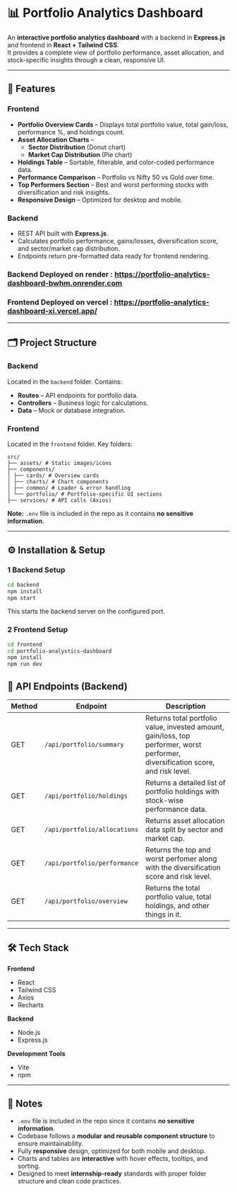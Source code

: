 # 📊 Portfolio Analytics Dashboard

An **interactive portfolio analytics dashboard** with a backend in **Express.js** and frontend in **React + Tailwind CSS**.  
It provides a complete view of portfolio performance, asset allocation, and stock-specific insights through a clean, responsive UI.  

---

## 🚀 Features

### **Frontend**
- **Portfolio Overview Cards** – Displays total portfolio value, total gain/loss, performance %, and holdings count.  
- **Asset Allocation Charts** –  
  - **Sector Distribution** (Donut chart)  
  - **Market Cap Distribution** (Pie chart)  
- **Holdings Table** – Sortable, filterable, and color-coded performance data.  
- **Performance Comparison** – Portfolio vs Nifty 50 vs Gold over time.  
- **Top Performers Section** – Best and worst performing stocks with diversification and risk insights.  
- **Responsive Design** – Optimized for desktop and mobile.  

### **Backend**
- REST API built with **Express.js**.  
- Calculates portfolio performance, gains/losses, diversification score, and sector/market cap distribution.  
- Endpoints return pre-formatted data ready for frontend rendering.

### Backend Deployed on render : https://portfolio-analytics-dashboard-bwhm.onrender.com
### Frontend Deployed on vercel : https://portfolio-analytics-dashboard-xi.vercel.app/

---

## 🗂 Project Structure

### **Backend**
Located in the `backend` folder. Contains:
- **Routes** – API endpoints for portfolio data.  
- **Controllers** – Business logic for calculations.  
- **Data** – Mock or database integration.

### **Frontend**
Located in the `frontend` folder. Key folders:
```
src/
├── assets/ # Static images/icons
├── components/
│ ├── cards/ # Overview cards
│ ├── charts/ # Chart components
│ ├── common/ # Loader & error handling
│ └── portfolio/ # Portfolio-specific UI sections
├── services/ # API calls (Axios)
```


**Note:** `.env` file is included in the repo as it contains **no sensitive information**.

---

## ⚙️ Installation & Setup

### **1️ Backend Setup**
```bash
cd backend
npm install
npm start
```
This starts the backend server on the configured port.

### **2 Frontend Setup**
```bash
cd frontend
cd portfolio-analystics-dashboard
npm install
npm run dev
```

## 📡 API Endpoints (Backend)

| Method | Endpoint                | Description |
|--------|-------------------------|-------------|
| GET    | `/api/portfolio/summary`    | Returns total portfolio value, invested amount, gain/loss, top performer, worst performer, diversification score, and risk level. |
| GET    | `/api/portfolio/holdings`   | Returns a detailed list of portfolio holdings with stock-wise performance data. |
| GET    | `/api/portfolio/allocations` | Returns asset allocation data split by sector and market cap. |
| GET    | `/api/portfolio/performance` | Returns the top and worst perfomer along with the diversification score and risk level. |
| GET    | `/api/portfolio/overview` | Returns the total portfolio value, total holdings, and other things in it. |

---

## 🛠 Tech Stack

**Frontend**
- React
- Tailwind CSS
- Axios
- Recharts

**Backend**
- Node.js
- Express.js

**Development Tools**
- Vite
- npm

---

## 📌 Notes
- `.env` file is included in the repo since it contains **no sensitive information**.  
- Codebase follows a **modular and reusable component structure** to ensure maintainability.  
- Fully **responsive** design, optimized for both mobile and desktop.  
- Charts and tables are **interactive** with hover effects, tooltips, and sorting.  
- Designed to meet **internship-ready** standards with proper folder structure and clean code practices.


